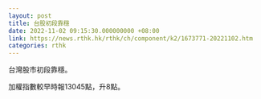 ```yaml
---
layout: post
title: 台股初段靠穩
date: 2022-11-02 09:15:30.000000000 +08:00
link: https://news.rthk.hk/rthk/ch/component/k2/1673771-20221102.htm
categories: rthk
---
```


台灣股市初段靠穩。

加權指數較早時報13045點，升8點。
